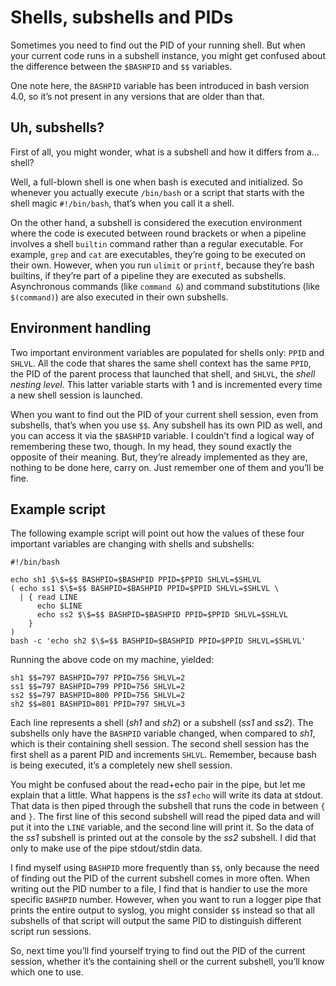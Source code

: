 # Shells, subshells and PIDs

Sometimes you need to find out the PID of your running shell. But when your current code runs in a subshell instance, you might get confused about the difference between the `$BASHPID` and `$$` variables.

One note here, the `BASHPID` variable has been introduced in bash version 4.0, so it’s not present in any versions that are older than that.

## Uh, subshells?

First of all, you might wonder, what is a subshell and how it differs from a... shell?

Well, a full-blown shell is one when bash is executed and initialized. So whenever you actually execute `/bin/bash` or a script that starts with the shell magic `#!/bin/bash`, that’s when you call it a shell.

On the other hand, a subshell is considered the execution environment where the code is executed between round brackets or when a pipeline involves a shell `builtin` command rather than a regular executable. For example, `grep` and `cat` are executables, they’re going to be executed on their own. However, when you run `ulimit` or `printf`, because they’re bash builtins, if they’re part of a pipeline they are executed as subshells. Asynchronous commands (like `command &`) and command substitutions (like `$(command)`) are also executed in their own subshells.

## Environment handling

Two important environment variables are populated for shells only: `PPID` and `SHLVL`. All the code that shares the same shell context has the same `PPID`, the PID of the parent process that launched that shell, and `SHLVL`, the _shell nesting level_. This latter variable starts with 1 and is incremented every time a new shell session is launched.

When you want to find out the PID of your current shell session, even from subshells, that’s when you use `$$`. Any subshell has its own PID as well, and you can access it via the `$BASHPID` variable. I couldn’t find a logical way of remembering these two, though. In my head, they sound exactly the opposite of their meaning. But, they’re already implemented as they are, nothing to be done here, carry on. Just remember one of them and you’ll be fine.

## Example script

The following example script will point out how the values of these four important variables are changing with shells and subshells:

```
#!/bin/bash

echo sh1 $\$=$$ BASHPID=$BASHPID PPID=$PPID SHLVL=$SHLVL
( echo ss1 $\$=$$ BASHPID=$BASHPID PPID=$PPID SHLVL=$SHLVL \
  | { read LINE
      echo $LINE
      echo ss2 $\$=$$ BASHPID=$BASHPID PPID=$PPID SHLVL=$SHLVL
    }
)
bash -c 'echo sh2 $\$=$$ BASHPID=$BASHPID PPID=$PPID SHLVL=$SHLVL'
```

Running the above code on my machine, yielded:
```
sh1 $$=797 BASHPID=797 PPID=756 SHLVL=2
ss1 $$=797 BASHPID=799 PPID=756 SHLVL=2
ss2 $$=797 BASHPID=800 PPID=756 SHLVL=2
sh2 $$=801 BASHPID=801 PPID=797 SHLVL=3
```
Each line represents a shell (_sh1_ and _sh2_) or a subshell (_ss1_ and _ss2_). The subshells only have the `BASHPID` variable changed, when compared to _sh1_, which is their containing shell session. The second shell session has the first shell as a parent PID and increments `SHLVL`. Remember, because bash is being executed, it’s a completely new shell session.

You might be confused about the read+echo pair in the pipe, but let me explain that a little. What happens is the _ss1_ `echo` will write its data at stdout. That data is then piped through the subshell that runs the code in between `{` and `}`. The first line of this second subshell will read the piped data and will put it into the `LINE` variable, and the second line will print it. So the data of the _ss1_ subshell is printed out at the console by the _ss2_ subshell. I did that only to make use of the pipe stdout/stdin data.

I find myself using `BASHPID` more frequently than `$$`, only because the need of finding out the PID of the current subshell comes in more often. When writing out the PID number to a file, I find that is handier to use the more specific `BASHPID` number. However, when you want to run a logger pipe that prints the entire output to syslog, you might consider `$$` instead so that all subshells of that script will output the same PID to distinguish different script run sessions.

So, next time you’ll find yourself trying to find out the PID of the current session, whether it’s the containing shell or the current subshell, you’ll know which one to use.
